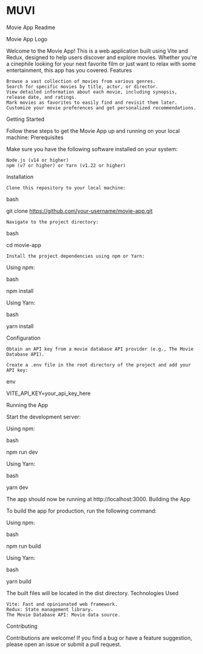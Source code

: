 # MUVI 
Movie App Readme

Movie App Logo

Welcome to the Movie App! This is a web application built using Vite and Redux, designed to help users discover and explore movies. Whether you're a cinephile looking for your next favorite film or just want to relax with some entertainment, this app has you covered.
Features

    Browse a vast collection of movies from various genres.
    Search for specific movies by title, actor, or director.
    View detailed information about each movie, including synopsis, release date, and ratings.
    Mark movies as favorites to easily find and revisit them later.
    Customize your movie preferences and get personalized recommendations.

Getting Started

Follow these steps to get the Movie App up and running on your local machine:
Prerequisites

Make sure you have the following software installed on your system:

    Node.js (v14 or higher)
    npm (v7 or higher) or Yarn (v1.22 or higher)

Installation

    Clone this repository to your local machine:

bash

git clone https://github.com/your-username/movie-app.git

    Navigate to the project directory:

bash

cd movie-app

    Install the project dependencies using npm or Yarn:

Using npm:

bash

npm install

Using Yarn:

bash

yarn install

Configuration

    Obtain an API key from a movie database API provider (e.g., The Movie Database API).

    Create a .env file in the root directory of the project and add your API key:

env

VITE_API_KEY=your_api_key_here

Running the App

Start the development server:

Using npm:

bash

npm run dev

Using Yarn:

bash

yarn dev

The app should now be running at http://localhost:3000.
Building the App

To build the app for production, run the following command:

Using npm:

bash

npm run build

Using Yarn:

bash

yarn build

The built files will be located in the dist directory.
Technologies Used

    Vite: Fast and opinionated web framework.
    Redux: State management library.
    The Movie Database API: Movie data source.

Contributing

Contributions are welcome! If you find a bug or have a feature suggestion, please open an issue or submit a pull request.

